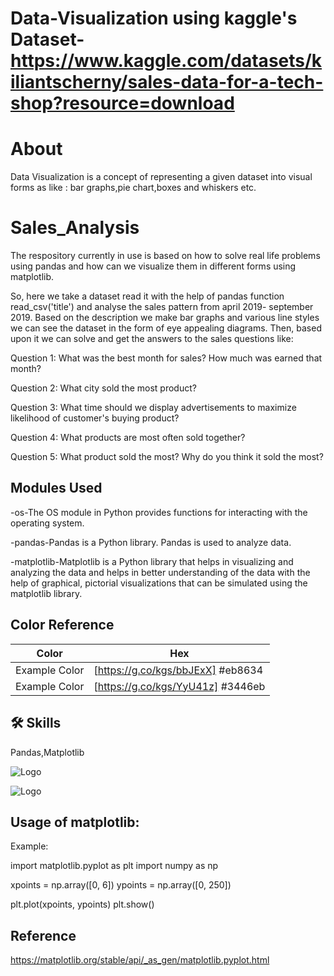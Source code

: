 # Data-Visualization using kaggle's Dataset-https://www.kaggle.com/datasets/kiliantscherny/sales-data-for-a-tech-shop?resource=download

# About
Data Visualization is a concept of representing a given dataset into visual forms as like  : bar graphs,pie chart,boxes and whiskers etc.

# Sales_Analysis

The respository currently in use is based on how to solve real life problems using pandas and how can we visualize them in different forms using matplotlib.

So, here we take a dataset read it with the help of pandas function read_csv('title') and analyse the sales pattern from april 2019- september 2019.
Based on the description we make bar graphs and various line styles we can see the dataset in the form of eye appealing diagrams.
Then, based upon it we can solve and get the answers to the sales questions like:

Question 1: What was the best month for sales? How much was earned that month?

Question 2: What city sold the most product?

Question 3: What time should we display advertisements to maximize likelihood of customer's buying product?

Question 4: What products are most often sold together?

Question 5: What product sold the most? Why do you think it sold the most?


## Modules Used
-os-The OS module in Python provides functions for interacting with the operating system.

-pandas-Pandas is a Python library. Pandas is used to analyze data.

-matplotlib-Matplotlib is a Python library that helps in visualizing and analyzing the data and helps in better understanding of the data with the help of graphical, pictorial visualizations that can be simulated using the matplotlib library.
## Color Reference


| Color             | Hex                                                                |
| ----------------- | ------------------------------------------------------------------ |
| Example Color | [https://g.co/kgs/bbJExX] #eb8634 |
| Example Color | [https://g.co/kgs/YyU41z] #3446eb |



## 🛠 Skills

Pandas,Matplotlib


![Logo](https://upload.wikimedia.org/wikipedia/commons/e/ed/Pandas_logo.svg)



![Logo](https://upload.wikimedia.org/wikipedia/en/5/56/Matplotlib_logo.svg)



## Usage of matplotlib:

Example:

import matplotlib.pyplot as plt
import numpy as np

xpoints = np.array([0, 6])
ypoints = np.array([0, 250])

plt.plot(xpoints, ypoints)
plt.show()

## Reference 

https://matplotlib.org/stable/api/_as_gen/matplotlib.pyplot.html
